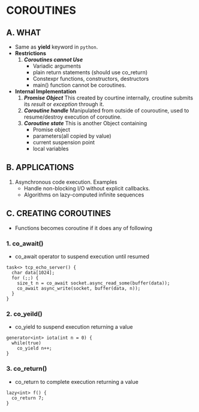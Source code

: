 # COROUTINES
## A. WHAT
- Same as **yield** keyword in `python`.
- **Restrictions**
  1. ***Coroutines cannot Use***
     - Variadic arguments
     - plain return statements (should use co_return)
     - Constexpr functions, constructors, destructors
     - main() function cannot be coroutines.
- **Internal Implementation**
  1. ***Promise Object*** This created by courtine internally, croutine submits its *result* or *exception* through it.
  2. ***Coroutine handle*** Manipulated from outside of couroutine, used to resume/destroy execution of coroutine.
  3. ***Coroutine state*** This is another Object containing
     - Promise object
     - parameters(all copied by value)
     - current suspension point
     - local variables
     
## B. APPLICATIONS
1. Asynchronous code execution. Examples
   - Handle non-blocking I/O without explicit callbacks.
   - Algorithms on lazy-computed infinite sequences

## C. CREATING COROUTINES
- Functions becomes coroutine if it does any of following
### 1. co_await()
- co_await operator to suspend execution until resumed
```
task<> tcp_echo_server() {
  char data[1024];
  for (;;) {
    size_t n = co_await socket.async_read_some(buffer(data));
    co_await async_write(socket, buffer(data, n));
  }
}
```
### 2. co_yeild()
- co_yield to suspend execution returning a value
```
generator<int> iota(int n = 0) {
  while(true)
    co_yield n++;
}
```
### 3. co_return()
- co_return to complete execution returning a value
```
lazy<int> f() {
  co_return 7;
}
```
